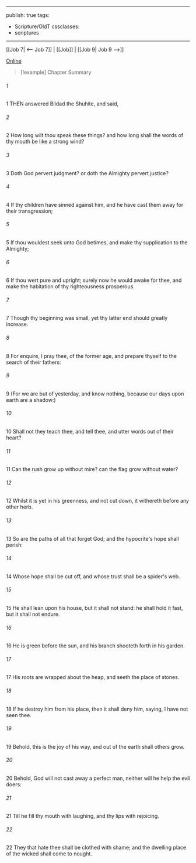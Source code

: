 

---
publish: true
tags:
  - Scripture/OldT
cssclasses:
  - scriptures
---
[[Job 7| <-- Job 7]] | [[Job]] | [[Job 9| Job 9 -->]]

[Online](https://churchofjesuschrist.org/study/scriptures/ot/job/8?lang=eng)

>[!example] Chapter Summary
>
###### 1
1 THEN answered Bildad the Shuhite, and said,
###### 2
2 How long wilt thou speak these things?  and how long shall the words of thy mouth be like a strong wind?
###### 3
3 Doth God pervert judgment?  or doth the Almighty pervert justice?
###### 4
4 If thy children have sinned against him, and he have cast them away for their transgression;
###### 5
5 If thou wouldest seek unto God betimes, and make thy supplication to the Almighty;
###### 6
6 If thou wert pure and upright; surely now he would awake for thee, and make the habitation of thy righteousness prosperous.
###### 7
7 Though thy beginning was small, yet thy latter end should greatly increase.
###### 8
8 For enquire, I pray thee, of the former age, and prepare thyself to the search of their fathers:
###### 9
9 (For we are but of yesterday, and know nothing, because our days upon earth are a shadow:)
###### 10
10 Shall not they teach thee, and tell thee, and utter words out of their heart?
###### 11
11 Can the rush grow up without mire?  can the flag grow without water?
###### 12
12 Whilst it is yet in his greenness, and not cut down, it withereth before any other herb.
###### 13
13 So are the paths of all that forget God; and the hypocrite's hope shall perish:
###### 14
14 Whose hope shall be cut off, and whose trust shall be a spider's web.
###### 15
15 He shall lean upon his house, but it shall not stand: he shall hold it fast, but it shall not endure.
###### 16
16 He is green before the sun, and his branch shooteth forth in his garden.
###### 17
17 His roots are wrapped about the heap, and seeth the place of stones.
###### 18
18 If he destroy him from his place, then it shall deny him, saying, I have not seen thee.
###### 19
19 Behold, this is the joy of his way, and out of the earth shall others grow.
###### 20
20 Behold, God will not cast away a perfect man, neither will he help the evil doers:
###### 21
21 Till he fill thy mouth with laughing, and thy lips with rejoicing.
###### 22
22 They that hate thee shall be clothed with shame; and the dwelling place of the wicked shall come to nought.



